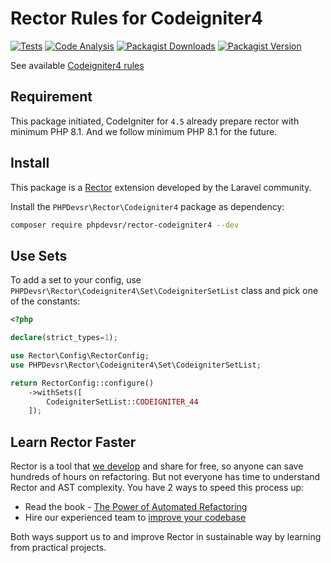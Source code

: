 # Rector Rules for Codeigniter4
[![Tests](https://github.com/PHPDevsr/rector-codeigniter4/actions/workflows/test-phpunit.yaml/badge.svg)](https://github.com/PHPDevsr/rector-codeigniter4/actions/workflows/test-phpunit.yaml)
[![Code Analysis](https://github.com/PHPDevsr/rector-codeigniter4/actions/workflows/code_analysis.yaml/badge.svg)](https://github.com/PHPDevsr/rector-codeigniter4/actions/workflows/code_analysis.yaml)
[![Packagist Downloads](https://img.shields.io/packagist/dm/PHPDevsr/rector-codeigniter4)](https://packagist.org/packages/PHPDevsr/rector-codeigniter4/stats)
[![Packagist Version](https://img.shields.io/packagist/v/PHPDevsr/rector-codeigniter4)](https://packagist.org/packages/PHPDevsr/rector-codeigniter4)

See available [Codeigniter4 rules](/docs/rector_rules_overview.md)

## Requirement

This package initiated, CodeIgniter for `4.5` already prepare rector with minimum PHP 8.1. And we follow minimum PHP 8.1 for the future.

## Install

This package is a [Rector](https://github.com/rectorphp/rector) extension developed by the Laravel community.

Install the `PHPDevsr\Rector\Codeigniter4` package as dependency:

```bash
composer require phpdevsr/rector-codeigniter4 --dev
```

## Use Sets

To add a set to your config, use `PHPDevsr\Rector\Codeigniter4\Set\CodeigniterSetList` class and pick one of the constants:

```php
<?php

declare(strict_types=1);

use Rector\Config\RectorConfig;
use PHPDevsr\Rector\Codeigniter4\Set\CodeigniterSetList;

return RectorConfig::configure()
    ->withSets([
        CodeigniterSetList::CODEIGNITER_44
    ]);
```

## Learn Rector Faster

Rector is a tool that [we develop](https://getrector.org/) and share for free, so anyone can save hundreds of hours on refactoring.
But not everyone has time to understand Rector and AST complexity. You have 2 ways to speed this process up:

* Read the book - <a href="https://leanpub.com/rector-the-power-of-automated-refactoring">The Power of Automated Refactoring</a>
* Hire our experienced team to <a href="https://getrector.org/contact">improve your codebase</a>

Both ways support us to and improve Rector in sustainable way by learning from practical projects.
